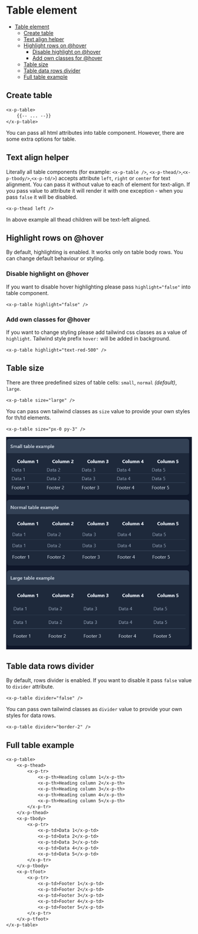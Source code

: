 # Table element

<!-- TOC -->
* [Table element](#table-element)
  * [Create table](#create-table)
  * [Text align helper](#text-align-helper)
  * [Highlight rows on @hover](#highlight-rows-on-hover)
    * [Disable highlight on @hover](#disable-highlight-on-hover)
    * [Add own classes for @hover](#add-own-classes-for-hover)
  * [Table size](#table-size)
  * [Table data rows divider](#table-data-rows-divider)
  * [Full table example](#full-table-example)
<!-- TOC -->

## Create table
```bladehtml
<x-p-table>
    {{-- ... --}}
</x-p-table>
```
You can pass all html attributes into table component. However, there are some extra options for table.

## Text align helper
Literally all table components (for example: `<x-p-table />`, `<x-p-thead/>`,`<x-p-tbody/>`,`<x-p-td/>`) accepts attribute `left`, `right` or `center` for text alignment.
You can pass it without value to each of element for text-align. If you pass value to attribute it will render it with one exception - when you pass `false` it will be disabled.
```bladehtml
<x-p-thead left />
```
In above example all thead children will be text-left aligned.

## Highlight rows on @hover
By default, highlighting is enabled. It works only on table body rows. 
You can change default behaviour or styling.

### Disable highlight on @hover
If you want to disable hover highlighting please pass `highlight="false"` into table component.
```bladehtml
<x-p-table highlight="false" />
```

### Add own classes for @hover
If you want to change styling please add tailwind css classes as a value of `highlight`.
Tailwind style prefix `hover:` will be added in background.
```bladehtml
<x-p-table highlight="text-red-500" />
```

## Table size
There are three predefined sizes of table cells: `small`, `normal` _(default)_, `large`.
```bladehtml
<x-p-table size="large" />
```
You can pass own tailwind classes as `size` value to provide your own styles for th/td elements.
```bladehtml
<x-p-table size="px-0 py-3" />
```

![Table sizes](images\table-size.png)

## Table data rows divider
By default, rows divider is enabled. If you want to disable it pass `false` value to `divider` attribute.
```bladehtml
<x-p-table divider="false" />
```
You can pass own tailwind classes as `divider` value to provide your own styles for data rows.
```bladehtml
<x-p-table divider="border-2" />
```

## Full table example
```bladehtml
<x-p-table>
    <x-p-thead>
        <x-p-tr>
            <x-p-th>Heading column 1</x-p-th>
            <x-p-th>Heading column 2</x-p-th>
            <x-p-th>Heading column 3</x-p-th>
            <x-p-th>Heading column 4</x-p-th>
            <x-p-th>Heading column 5</x-p-th>
        </x-p-tr>
    </x-p-thead>
    <x-p-tbody>
        <x-p-tr>
            <x-p-td>Data 1</x-p-td>
            <x-p-td>Data 2</x-p-td>
            <x-p-td>Data 3</x-p-td>
            <x-p-td>Data 4</x-p-td>
            <x-p-td>Data 5</x-p-td>
        </x-p-tr>
    </x-p-tbody>
    <x-p-tfoot>
        <x-p-tr>
            <x-p-td>Footer 1</x-p-td>
            <x-p-td>Footer 2</x-p-td>
            <x-p-td>Footer 3</x-p-td>
            <x-p-td>Footer 4</x-p-td>
            <x-p-td>Footer 5</x-p-td>
        </x-p-tr>
    </x-p-tfoot>
</x-p-table>
```
